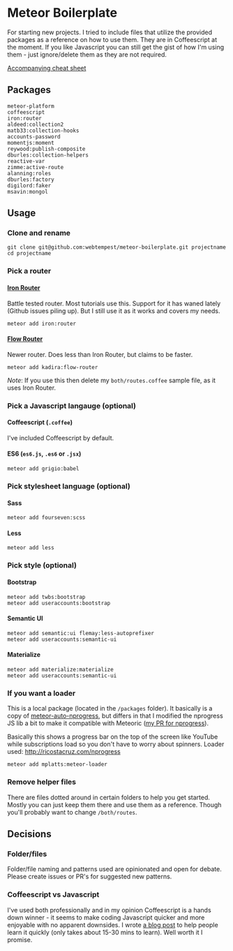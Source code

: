 # Meteor Boilerplate

For starting new projects. I tried to include files that utilize the provided packages as a reference on how to use them. They are in Coffeescript at the moment. If you like Javascript you can still get the gist of how I'm using them - just ignore/delete them as they are not required.

[Accompanying cheat sheet](http://www.webtempest.com/meteor-js-cheatsheet)

## Packages

```
meteor-platform
coffeescript
iron:router
aldeed:collection2
matb33:collection-hooks
accounts-password
momentjs:moment
reywood:publish-composite
dburles:collection-helpers
reactive-var
zimme:active-route
alanning:roles
dburles:factory
digilord:faker
msavin:mongol
```

## Usage

### Clone and rename

```
git clone git@github.com:webtempest/meteor-boilerplate.git projectname
cd projectname
```

### Pick a router

#### [Iron Router](https://github.com/iron-meteor/iron-router)

Battle tested router. Most tutorials use this. Support for it has waned lately (Github issues piling up). But I still use it as it works and covers my needs.

```
meteor add iron:router
```

#### [Flow Router](https://github.com/kadirahq/flow-router)

Newer router. Does less than Iron Router, but claims to be faster. 

```
meteor add kadira:flow-router
```

*Note*: If you use this then delete my `both/routes.coffee` sample file, as it uses Iron Router.

### Pick a Javascript langauge (optional)

#### Coffeescript (`.coffee`)

I've included Coffeescript by default.

#### ES6 (`es6.js`, `.es6` or `.jsx`)

```
meteor add grigio:babel
```

### Pick stylesheet language (optional)

#### Sass

```
meteor add fourseven:scss
```

#### Less

```
meteor add less
```

### Pick style (optional)

#### Bootstrap

```
meteor add twbs:bootstrap
meteor add useraccounts:bootstrap
```

#### Semantic UI

```
meteor add semantic:ui flemay:less-autoprefixer
meteor add useraccounts:semantic-ui
```

#### Materialize

```
meteor add materialize:materialize
meteor add useraccounts:semantic-ui
```

### If you want a loader

This is a local package (located in the `/packages` folder). It basically is a copy of [meteor-auto-nprogress](https://github.com/settinghead/meteor-auto-nprogress/blob/master/auto-nprogress.js), but differs in that I modified the nprogress JS lib a bit to make it compatible with Meteoric ([my PR for nprogress](https://github.com/rstacruz/nprogress/pull/128/files)).

Basically this shows a progress bar on the top of the screen like YouTube while subscriptions load so you don't have to worry about spinners. Loader used: http://ricostacruz.com/nprogress

```
meteor add mplatts:meteor-loader
```

### Remove helper files

There are files dotted around in certain folders to help you get started. Mostly you can just keep them there and use them as a reference. Though you'll probably want to change `/both/routes`.

## Decisions

### Folder/files

Folder/file naming and patterns used are opinionated and open for debate. Please create issues or PR's for suggested new patterns.

### Coffeescript vs Javascript

I've used both professionally and in my opinion Coffeescript is a hands down winner - it seems to make coding Javascript quicker and more enjoyable with no apparent downsides. I wrote [a blog post](http://www.webtempest.com/learn-coffeescript-fast) to help people learn it quickly (only takes about 15-30 mins to learn). Well worth it I promise.

